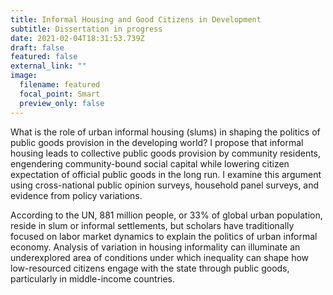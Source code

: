 ```yaml
---
title: Informal Housing and Good Citizens in Development
subtitle: Dissertation in progress
date: 2021-02-04T18:31:53.739Z
draft: false
featured: false
external_link: ""
image:
  filename: featured
  focal_point: Smart
  preview_only: false
---
```

What is the role of urban informal housing (slums) in shaping the politics of public goods provision in the developing world?  I propose that informal housing leads to collective public goods provision by community residents, engendering community-bound social capital while lowering citizen expectation of official public goods in the long run.  I examine this argument using cross-national public opinion surveys, household panel surveys, and evidence from policy variations.  

According to the UN, 881 million people, or 33% of global urban population, reside in slum or informal settlements, but scholars have traditionally focused on labor market dynamics to explain the politics of urban informal economy.  Analysis of variation in housing informality can illuminate an underexplored area of conditions under which inequality can shape how low-resourced citizens engage with the state through public goods, particularly in middle-income countries.
